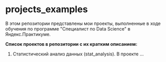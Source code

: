 # projects_examples
В этом репозитории представлены мои проекты, выполненные в ходе обучения по программе "Специалист по Data Science" в Яндекс.Практикуме.

__Список проектов в репозитории с их кратким описанием:__

1. Статистический анализ данных (stat_analysis). В проекте ...

